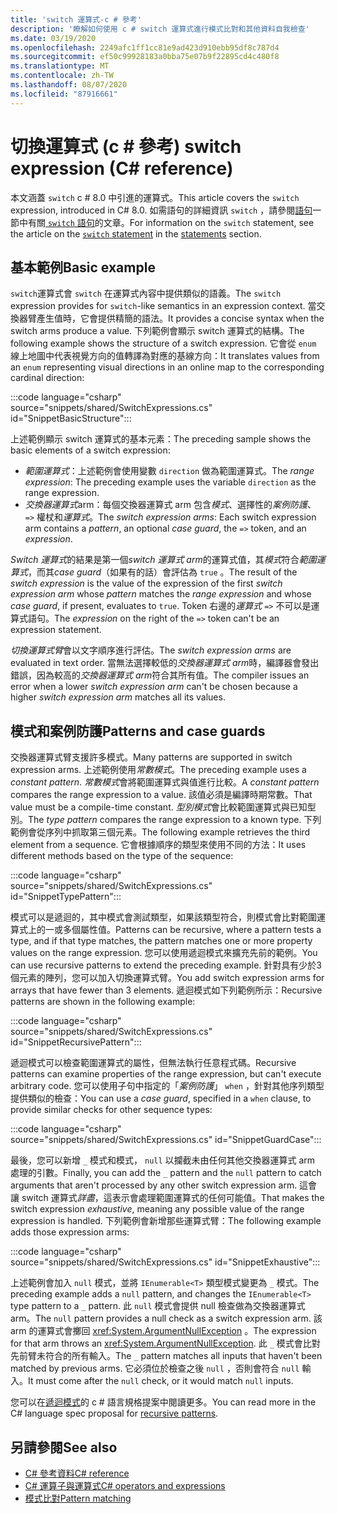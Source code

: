 ```yaml
---
title: 'switch 運算式-c # 參考'
description: '瞭解如何使用 c # switch 運算式進行模式比對和其他資料自我檢查'
ms.date: 03/19/2020
ms.openlocfilehash: 2249afc1ff1cc81e9ad423d910ebb95df8c787d4
ms.sourcegitcommit: ef50c99928183a0bba75e07b9f22895cd4c480f8
ms.translationtype: MT
ms.contentlocale: zh-TW
ms.lasthandoff: 08/07/2020
ms.locfileid: "87916661"
---
```

# <a name="switch-expression-c-reference"></a><span data-ttu-id="af14b-103">切換運算式 (c # 參考) </span><span class="sxs-lookup"><span data-stu-id="af14b-103">switch expression (C# reference)</span></span>

<span data-ttu-id="af14b-104">本文涵蓋 `switch` c # 8.0 中引進的運算式。</span><span class="sxs-lookup"><span data-stu-id="af14b-104">This article covers the `switch` expression, introduced in C# 8.0.</span></span> <span data-ttu-id="af14b-105">如需語句的詳細資訊 `switch` ，請參閱[語句](../keywords/index.md)一節中有關[ `switch` 語句](../keywords/switch.md)的文章。</span><span class="sxs-lookup"><span data-stu-id="af14b-105">For information on the `switch` statement, see the article on the [`switch` statement](../keywords/switch.md) in the [statements](../keywords/index.md) section.</span></span>

## <a name="basic-example"></a><span data-ttu-id="af14b-106">基本範例</span><span class="sxs-lookup"><span data-stu-id="af14b-106">Basic example</span></span>

<span data-ttu-id="af14b-107">`switch`運算式會 `switch` 在運算式內容中提供類似的語義。</span><span class="sxs-lookup"><span data-stu-id="af14b-107">The `switch` expression provides for `switch`-like semantics in an expression context.</span></span> <span data-ttu-id="af14b-108">當交換器臂產生值時，它會提供精簡的語法。</span><span class="sxs-lookup"><span data-stu-id="af14b-108">It provides a concise syntax when the switch arms produce a value.</span></span> <span data-ttu-id="af14b-109">下列範例會顯示 switch 運算式的結構。</span><span class="sxs-lookup"><span data-stu-id="af14b-109">The following example shows the structure of a switch expression.</span></span> <span data-ttu-id="af14b-110">它會從 `enum` 線上地圖中代表視覺方向的值轉譯為對應的基線方向：</span><span class="sxs-lookup"><span data-stu-id="af14b-110">It translates values from an `enum` representing visual directions in an online map to the corresponding cardinal direction:</span></span>

:::code language="csharp" source="snippets/shared/SwitchExpressions.cs" id="SnippetBasicStructure":::

<span data-ttu-id="af14b-111">上述範例顯示 switch 運算式的基本元素：</span><span class="sxs-lookup"><span data-stu-id="af14b-111">The preceding sample shows the basic elements of a switch expression:</span></span>

- <span data-ttu-id="af14b-112">*範圍運算式*：上述範例會使用變數 `direction` 做為範圍運算式。</span><span class="sxs-lookup"><span data-stu-id="af14b-112">The *range expression*: The preceding example uses the variable `direction` as the range expression.</span></span>
- <span data-ttu-id="af14b-113">*交換器運算式*arm：每個交換器運算式 arm 包含*模式*、選擇性的*案例防護*、 `=>` 權杖和*運算式*。</span><span class="sxs-lookup"><span data-stu-id="af14b-113">The *switch expression arms*: Each switch expression arm contains a *pattern*, an optional *case guard*, the `=>` token, and an *expression*.</span></span>

<span data-ttu-id="af14b-114">*Switch 運算式*的結果是第一個*switch 運算式 arm*的運算式值，其*模式*符合*範圍運算式*，而其*case guard*（如果有的話）會評估為 `true` 。</span><span class="sxs-lookup"><span data-stu-id="af14b-114">The result of the *switch expression* is the value of the expression of the first *switch expression arm* whose *pattern* matches the *range expression* and whose *case guard*, if present, evaluates to `true`.</span></span> <span data-ttu-id="af14b-115">Token 右邊的*運算式* `=>` 不可以是運算式語句。</span><span class="sxs-lookup"><span data-stu-id="af14b-115">The *expression* on the right of the `=>` token can't be an expression statement.</span></span>

<span data-ttu-id="af14b-116">*切換運算式臂*會以文字順序進行評估。</span><span class="sxs-lookup"><span data-stu-id="af14b-116">The *switch expression arms* are evaluated in text order.</span></span> <span data-ttu-id="af14b-117">當無法選擇較低的*交換器運算式 arm*時，編譯器會發出錯誤，因為較高的*交換器運算式 arm*符合其所有值。</span><span class="sxs-lookup"><span data-stu-id="af14b-117">The compiler issues an error when a lower *switch expression arm* can't be chosen because a higher *switch expression arm* matches all its values.</span></span>

## <a name="patterns-and-case-guards"></a><span data-ttu-id="af14b-118">模式和案例防護</span><span class="sxs-lookup"><span data-stu-id="af14b-118">Patterns and case guards</span></span>

<span data-ttu-id="af14b-119">交換器運算式臂支援許多模式。</span><span class="sxs-lookup"><span data-stu-id="af14b-119">Many patterns are supported in switch expression arms.</span></span> <span data-ttu-id="af14b-120">上述範例使用*常數模式*。</span><span class="sxs-lookup"><span data-stu-id="af14b-120">The preceding example uses a *constant pattern*.</span></span> <span data-ttu-id="af14b-121">*常數模式*會將範圍運算式與值進行比較。</span><span class="sxs-lookup"><span data-stu-id="af14b-121">A *constant pattern* compares the range expression to a value.</span></span> <span data-ttu-id="af14b-122">該值必須是編譯時期常數。</span><span class="sxs-lookup"><span data-stu-id="af14b-122">That value must be a compile-time constant.</span></span> <span data-ttu-id="af14b-123">*型別模式*會比較範圍運算式與已知型別。</span><span class="sxs-lookup"><span data-stu-id="af14b-123">The *type pattern* compares the range expression to a known type.</span></span> <span data-ttu-id="af14b-124">下列範例會從序列中抓取第三個元素。</span><span class="sxs-lookup"><span data-stu-id="af14b-124">The following example retrieves the third element from a sequence.</span></span> <span data-ttu-id="af14b-125">它會根據順序的類型來使用不同的方法：</span><span class="sxs-lookup"><span data-stu-id="af14b-125">It uses different methods based on the type of the sequence:</span></span>

:::code language="csharp" source="snippets/shared/SwitchExpressions.cs" id="SnippetTypePattern":::

<span data-ttu-id="af14b-126">模式可以是遞迴的，其中模式會測試類型，如果該類型符合，則模式會比對範圍運算式上的一或多個屬性值。</span><span class="sxs-lookup"><span data-stu-id="af14b-126">Patterns can be recursive, where a pattern tests a type, and if that type matches, the pattern matches one or more property values on the range expression.</span></span> <span data-ttu-id="af14b-127">您可以使用遞迴模式來擴充先前的範例。</span><span class="sxs-lookup"><span data-stu-id="af14b-127">You can use recursive patterns to extend the preceding example.</span></span> <span data-ttu-id="af14b-128">針對具有少於3個元素的陣列，您可以加入切換運算式臂。</span><span class="sxs-lookup"><span data-stu-id="af14b-128">You add switch expression arms for arrays that have fewer than 3 elements.</span></span> <span data-ttu-id="af14b-129">遞迴模式如下列範例所示：</span><span class="sxs-lookup"><span data-stu-id="af14b-129">Recursive patterns are shown in the following example:</span></span>

:::code language="csharp" source="snippets/shared/SwitchExpressions.cs" id="SnippetRecursivePattern":::

<span data-ttu-id="af14b-130">遞迴模式可以檢查範圍運算式的屬性，但無法執行任意程式碼。</span><span class="sxs-lookup"><span data-stu-id="af14b-130">Recursive patterns can examine properties of the range expression, but can't execute arbitrary code.</span></span> <span data-ttu-id="af14b-131">您可以使用子句中指定的「*案例防護*」 `when` ，針對其他序列類型提供類似的檢查：</span><span class="sxs-lookup"><span data-stu-id="af14b-131">You can use a *case guard*, specified in a `when` clause, to provide similar checks for other sequence types:</span></span>

:::code language="csharp" source="snippets/shared/SwitchExpressions.cs" id="SnippetGuardCase":::

<span data-ttu-id="af14b-132">最後，您可以新增 `_` 模式和模式， `null` 以攔截未由任何其他交換器運算式 arm 處理的引數。</span><span class="sxs-lookup"><span data-stu-id="af14b-132">Finally, you can add the `_` pattern and the `null` pattern to catch arguments that aren't processed by any other switch expression arm.</span></span> <span data-ttu-id="af14b-133">這會讓 switch 運算式*詳盡*，這表示會處理範圍運算式的任何可能值。</span><span class="sxs-lookup"><span data-stu-id="af14b-133">That makes the switch expression *exhaustive*, meaning any possible value of the range expression is handled.</span></span> <span data-ttu-id="af14b-134">下列範例會新增那些運算式臂：</span><span class="sxs-lookup"><span data-stu-id="af14b-134">The following example adds those expression arms:</span></span>

:::code language="csharp" source="snippets/shared/SwitchExpressions.cs" id="SnippetExhaustive":::

<span data-ttu-id="af14b-135">上述範例會加入 `null` 模式，並將 `IEnumerable<T>` 類型模式變更為 `_` 模式。</span><span class="sxs-lookup"><span data-stu-id="af14b-135">The preceding example adds a `null` pattern, and changes the `IEnumerable<T>` type pattern to a `_` pattern.</span></span> <span data-ttu-id="af14b-136">此 `null` 模式會提供 null 檢查做為交換器運算式 arm。</span><span class="sxs-lookup"><span data-stu-id="af14b-136">The `null` pattern provides a null check as a switch expression arm.</span></span> <span data-ttu-id="af14b-137">該 arm 的運算式會擲回 <xref:System.ArgumentNullException> 。</span><span class="sxs-lookup"><span data-stu-id="af14b-137">The expression for that arm throws an <xref:System.ArgumentNullException>.</span></span> <span data-ttu-id="af14b-138">此 `_` 模式會比對先前臂未符合的所有輸入。</span><span class="sxs-lookup"><span data-stu-id="af14b-138">The `_` pattern matches all inputs that haven't been matched by previous arms.</span></span> <span data-ttu-id="af14b-139">它必須位於檢查之後 `null` ，否則會符合 `null` 輸入。</span><span class="sxs-lookup"><span data-stu-id="af14b-139">It must come after the `null` check, or it would match `null` inputs.</span></span>

<span data-ttu-id="af14b-140">您可以在[遞迴模式](~/_csharplang/proposals/csharp-8.0/patterns.md#switch-expression)的 c # 語言規格提案中閱讀更多。</span><span class="sxs-lookup"><span data-stu-id="af14b-140">You can read more in the C# language spec proposal for [recursive patterns](~/_csharplang/proposals/csharp-8.0/patterns.md#switch-expression).</span></span>

## <a name="see-also"></a><span data-ttu-id="af14b-141">另請參閱</span><span class="sxs-lookup"><span data-stu-id="af14b-141">See also</span></span>

- [<span data-ttu-id="af14b-142">C# 參考資料</span><span class="sxs-lookup"><span data-stu-id="af14b-142">C# reference</span></span>](../index.md)
- [<span data-ttu-id="af14b-143">C# 運算子與運算式</span><span class="sxs-lookup"><span data-stu-id="af14b-143">C# operators and expressions</span></span>](index.md)
- [<span data-ttu-id="af14b-144">模式比對</span><span class="sxs-lookup"><span data-stu-id="af14b-144">Pattern matching</span></span>](../../pattern-matching.md)
